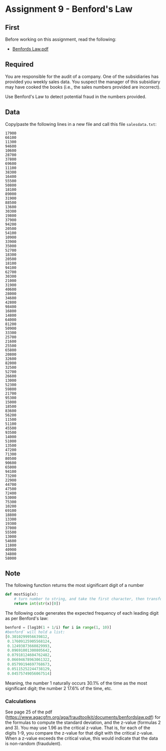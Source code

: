 # Assignment 9 - Benford's Law


## First

Before working on this assignment, read the following:

- [Benfords Law.pdf](https://www.agacgfm.org/aga/fraudtoolkit/documents/benfordslaw.pdf)

## Required

You are responsible for the audit of a company. One of the subsidiaries has provided you weekly sales data. You suspect the manager of this subsidiary may have cooked the books (i.e., the sales numbers provided are incorrect).

Use Benford's Law to detect potential fraud in the numbers provided.

## Data

Copy/paste the following lines in a new file and call this file `salesdata.txt`:

```
17900
66100
11300
94600
10600
28700
37800
69600
11100
38300
16400
55500
50800
18100
89000
31900
88500
13600
30300
19800
37900
94200
20500
54100
10900
33900
35000
52700
18300
20500
18100
94100
62700
30300
21000
31900
40600
28000
34600
42800
98400
16800
14800
64000
81200
50900
33300
25700
21600
25500
65800
20800
32600
82000
32500
52700
26600
13000
52300
59800
21700
95300
15000
18500
83600
56200
11500
51100
45500
93500
14000
51000
13500
47200
71300
80500
90600
65000
94100
73200
22900
44700
47500
72400
53000
75300
10200
69100
18800
13300
19300
37000
55500
13000
54600
11800
40900
34800
58000
```

## Note

The following function returns the most significant digit of a number

```python
def mostSig(x):
	# turn number to string, and take the first character, then transform back to integer
	return int(str(x)[0]) 
```

The following code generates the expected frequency of each leading digit as per Benford's law:

```python
benford = [log10(1 + 1/i) for i in range(1, 10)]
#benford` will hold a list:
[0.3010299956639812,
 0.17609125905568124,
 0.12493873660829993,
 0.09691001300805642,
 0.07918124604762482,
 0.06694678963061322,
 0.05799194697768673,
 0.05115252244738129,
 0.04575749056067514]
```

Meaning, the number 1 naturally occurs 30.1% of the time as the most significant digit; the number 2 17.6% of the time, etc.

### Calculations

See page 25 of the pdf (https://www.agacgfm.org/aga/fraudtoolkit/documents/benfordslaw.pdf) for the formulas to compute the standard deviation, and the z-value (formulas 2 and 3).
You may use 1.96 as the critical z-value. That is, for each of the digits 1-9, you compare the z-value for that digit with the critical z-value. When a z-value exceeds the critical value, this would indicate that the data is non-random (fraudulent).
